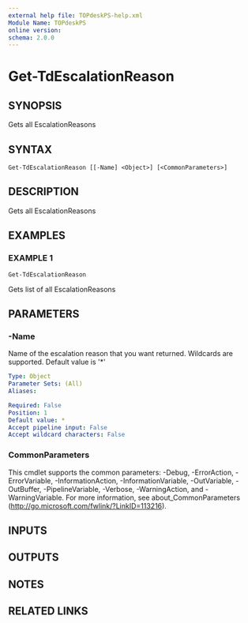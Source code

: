```yaml
---
external help file: TOPdeskPS-help.xml
Module Name: TOPdeskPS
online version:
schema: 2.0.0
---
```


# Get-TdEscalationReason

## SYNOPSIS
Gets all EscalationReasons

## SYNTAX

```
Get-TdEscalationReason [[-Name] <Object>] [<CommonParameters>]
```

## DESCRIPTION
Gets all EscalationReasons

## EXAMPLES

### EXAMPLE 1
```
Get-TdEscalationReason
```

Gets list of all EscalationReasons

## PARAMETERS

### -Name
Name of the escalation reason that you want returned.
Wildcards are supported.
Default value is '*'

```yaml
Type: Object
Parameter Sets: (All)
Aliases:

Required: False
Position: 1
Default value: *
Accept pipeline input: False
Accept wildcard characters: False
```

### CommonParameters
This cmdlet supports the common parameters: -Debug, -ErrorAction, -ErrorVariable, -InformationAction, -InformationVariable, -OutVariable, -OutBuffer, -PipelineVariable, -Verbose, -WarningAction, and -WarningVariable.
For more information, see about_CommonParameters (http://go.microsoft.com/fwlink/?LinkID=113216).

## INPUTS

## OUTPUTS

## NOTES

## RELATED LINKS
